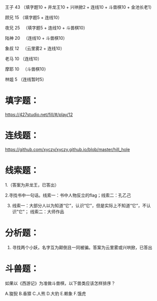 王子  43  （填字题10 + 井龙王10 + 兴哄掀2 + 连线10 + 斗兽棋10 + 金池长老1）

顾兄  15   （填字题5 + 连线10）

夜兄  25   （填字题5 + 连线10 + 斗兽棋10）

陆神  20   （连线10 + 斗兽棋10）

象叔  12   （云里雾2 + 连线10）

老马  10   （连线10）

摩耶  10   （斗兽棋10）

林姐  5    （连线暂时5）



# 填字题：

https://427studio.net/fill/#/play/12


# 连线题：

https://github.com/xyczy/xyczy.github.io/blob/master/hill_hole


# 线索题：

1.（答案为井龙王，已答出）

2.寻找书中一句话。线索一：书中人物反立的flag；线索二：孔乙己

3. 线索一：大部分人以为知道“它”，认识“它”，但是实际上不知道“它”，不认识"它"；
线索二：大师作品


# 分析题：

1. 寻找两个小妖，名字互为颠倒且一同被骗。答案为云里雾或兴哄掀，已答出


# 斗兽题：

如果以《西游记》为准做斗兽棋，以下兽类应该怎样排序？

A.狻猊 B.香獐 C.人熊 D.大豹 E.赖象 F.饿虎
